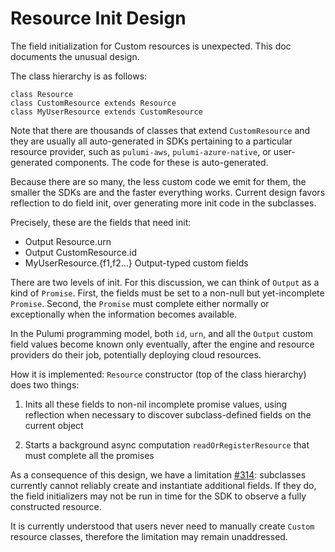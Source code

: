 # Resource Init Design

The field initialization for Custom resources is unexpected. This doc
documents the unusual design.

The class hierarchy is as follows:

```
class Resource
class CustomResource extends Resource
class MyUserResource extends CustomResource
```

Note that there are thousands of classes that extend `CustomResource`
and they are usually all auto-generated in SDKs pertaining to a
particular resource provider, such as `pulumi-aws`,
`pulumi-azure-native`, or user-generated components. The code for
these is auto-generated.

Because there are so many, the less custom code we emit for them, the
smaller the SDKs are and the faster everything works. Current design
favors reflection to do field init, over generating more init code in
the subclasses.

Precisely, these are the fields that need init:

- Output<String> Resource.urn
- Output<String> CustomResource.id
- MyUserResource.{f1,f2...} Output-typed custom fields

There are two levels of init. For this discussion, we can think of
`Output` as a kind of `Promise`. First, the fields must be set to a
non-null but yet-incomplete `Promise`. Second, the `Promise` must
complete either normally or exceptionally when the information becomes
available.

In the Pulumi programming model, both `id`, `urn`, and all the
`Output` custom field values become known only eventually, after the
engine and resource providers do their job, potentially deploying
cloud resources.

How it is implemented: `Resource` constructor (top of the class
hierarchy) does two things:

1. Inits all these fields to non-nil incomplete promise values, using
   reflection when necessary to discover subclass-defined fields on
   the current object

2. Starts a background async computation `readOrRegisterResource` that
   must complete all the promises

As a consequence of this design, we have a limitation
[#314](https://github.com/pulumi/pulumi-jvm/issues/314): subclasses
currently cannot reliably create and instantiate additional fields. If
they do, the field initializers may not be run in time for the SDK to
observe a fully constructed resource.

It is currently understood that users never need to manually create
`Custom` resource classes, therefore the limitation may remain
unaddressed.
